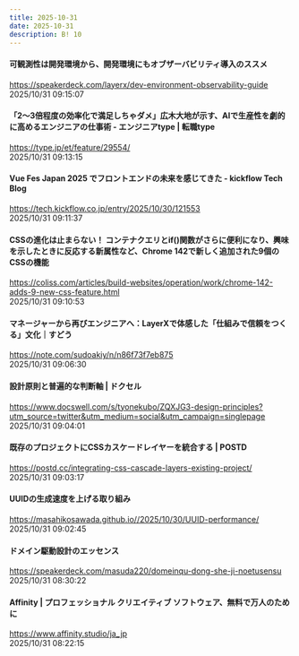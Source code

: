 ```yaml
---
title: 2025-10-31
date: 2025-10-31
description: B! 10
---
```


#### 可観測性は開発環境から、開発環境にもオブザーバビリティ導入のススメ
https://speakerdeck.com/layerx/dev-environment-observability-guide<br>
2025/10/31 09:15:07<br>


#### 「2～3倍程度の効率化で満足しちゃダメ」広木大地が示す、AIで生産性を劇的に高めるエンジニアの仕事術 - エンジニアtype | 転職type
https://type.jp/et/feature/29554/<br>
2025/10/31 09:13:15<br>


#### Vue Fes Japan 2025 でフロントエンドの未来を感じてきた - kickflow Tech Blog
https://tech.kickflow.co.jp/entry/2025/10/30/121553<br>
2025/10/31 09:11:37<br>


#### CSSの進化は止まらない！ コンテナクエリとif()関数がさらに便利になり、興味を示したときに反応する新属性など、Chrome 142で新しく追加された9個のCSSの機能
https://coliss.com/articles/build-websites/operation/work/chrome-142-adds-9-new-css-feature.html<br>
2025/10/31 09:10:53<br>


#### マネージャーから再びエンジニアへ：LayerXで体感した「仕組みで信頼をつくる」文化｜すどう
https://note.com/sudoakiy/n/n86f73f7eb875<br>
2025/10/31 09:06:30<br>


#### 設計原則と普遍的な判断軸 | ドクセル
https://www.docswell.com/s/tyonekubo/ZQXJG3-design-principles?utm_source=twitter&utm_medium=social&utm_campaign=singlepage<br>
2025/10/31 09:04:01<br>


#### 既存のプロジェクトにCSSカスケードレイヤーを統合する | POSTD
https://postd.cc/integrating-css-cascade-layers-existing-project/<br>
2025/10/31 09:03:17<br>


#### UUIDの生成速度を上げる取り組み
https://masahikosawada.github.io//2025/10/30/UUID-performance/<br>
2025/10/31 09:02:45<br>


#### ドメイン駆動設計のエッセンス
https://speakerdeck.com/masuda220/domeinqu-dong-she-ji-noetusensu<br>
2025/10/31 08:30:22<br>


#### Affinity | プロフェッショナル クリエイティブ ソフトウェア、無料で万人のために
https://www.affinity.studio/ja_jp<br>
2025/10/31 08:22:15<br>


